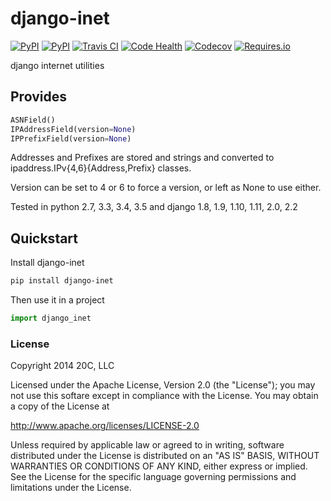 
# django-inet

[![PyPI](https://img.shields.io/pypi/v/django-inet.svg?maxAge=3600)](https://pypi.python.org/pypi/django-inet)
[![PyPI](https://img.shields.io/pypi/pyversions/django-inet.svg)](https://pypi.python.org/pypi/django-inet)
[![Travis CI](https://img.shields.io/travis/20c/django-inet.svg?maxAge=3600)](https://travis-ci.org/20c/django-inet)
[![Code Health](https://landscape.io/github/20c/django-inet/master/landscape.svg?style=flat)](https://landscape.io/github/20c/django-inet/master)
[![Codecov](https://img.shields.io/codecov/c/github/20c/django-inet/master.svg?maxAge=3600)](https://codecov.io/github/20c/django-inet)
[![Requires.io](https://img.shields.io/requires/github/20c/django-inet.svg?maxAge=3600)](https://requires.io/github/20c/django-inet/requirements)

django internet utilities


## Provides

```py
ASNField()
IPAddressField(version=None)
IPPrefixField(version=None)
```

Addresses and Prefixes are stored and strings and converted to ipaddress.IPv{4,6}{Address,Prefix} classes.

Version can be set to 4 or 6 to force a version, or left as None to use
either.

Tested in python 2.7, 3.3, 3.4, 3.5 and django 1.8, 1.9, 1.10, 1.11, 2.0, 2.2

## Quickstart

Install django-inet

```sh
pip install django-inet
```

Then use it in a project

```py
import django_inet
```



### License

Copyright 2014 20C, LLC

Licensed under the Apache License, Version 2.0 (the "License");
you may not use this softare except in compliance with the License.
You may obtain a copy of the License at

   http://www.apache.org/licenses/LICENSE-2.0

Unless required by applicable law or agreed to in writing, software
distributed under the License is distributed on an "AS IS" BASIS,
WITHOUT WARRANTIES OR CONDITIONS OF ANY KIND, either express or implied.
See the License for the specific language governing permissions and
limitations under the License.

